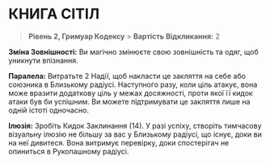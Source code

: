 ﻿# КНИГА СІТІЛ

> **Рівень 2, Гримуар Кодексу** > **Вартість Відкликання:** 2

**Зміна Зовнішності:** Ви магічно змінюєте свою зовнішність та одяг, щоб уникнути впізнання.

**Паралела:** Витратьте 2 Надії, щоб накласти це закляття на себе або союзника в Близькому радіусі. Наступного разу, коли ціль атакує, вона може вразити додаткову ціль у межах досяжності, проти якої її кидок атаки був би успішним. Ви можете підтримувати це закляття лише на одній істоті одночасно.

**Ілюзія:** Зробіть Кидок Заклинання (14). У разі успіху, створіть тимчасову візуальну ілюзію не більшу за вас у Близькому радіусі, що існує, доки ви на неї дивитеся. Вона витримує перевірку, доки спостерігач не опиниться в Рукопашному радіусі.